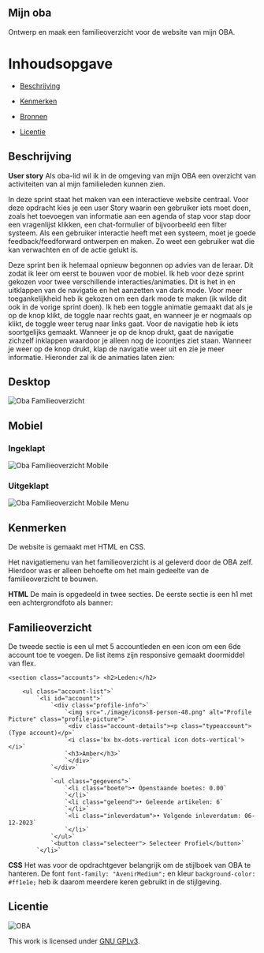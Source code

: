 ## Mijn oba
Ontwerp en maak een familieoverzicht voor de website van mijn OBA.

# Inhoudsopgave

- [Beschrijving](https://github.com/Khdulkadir/fix-the-flow-interactive-website/tree/main#beschrijving)

- [Kenmerken](https://github.com/Khdulkadir/fix-the-flow-interactive-website/tree/main#kenmerken)

- [Bronnen](https://github.com/Khdulkadir/fix-the-flow-interactive-website/tree/main#bronnen)

- [Licentie](https://github.com/Khdulkadir/fix-the-flow-interactive-website/tree/main#licentie)


## Beschrijving
**User story** 
Als oba-lid wil ik in de omgeving van mijn OBA een overzicht van activiteiten van al mijn familieleden kunnen zien.


In deze sprint staat het maken van een interactieve website centraal. Voor deze opdracht kies je een user Story waarin een gebruiker iets moet doen, zoals het toevoegen van informatie aan een agenda of stap voor stap door een vragenlijst klikken, een chat-formulier of bijvoorbeeld een filter systeem. Als een gebruiker interactie heeft met een systeem, moet je goede feedback/feedforward ontwerpen en maken. Zo weet een gebruiker wat die kan verwachten en of de actie gelukt is.

Deze sprint ben ik helemaal opnieuw begonnen op advies van de leraar. Dit zodat ik leer om eerst te bouwen voor de mobiel. Ik heb voor deze sprint gekozen voor twee verschillende interacties/animaties. Dit is het in en uitklappen van de navigatie en het aanzetten van dark mode. Voor meer toegankelijkheid heb ik gekozen om een dark mode te maken (ik wilde dit ook in de vorige sprint doen). Ik heb een toggle animatie gemaakt dat als je op de knop klikt, de toggle naar rechts gaat, en wanneer je er nogmaals op klikt, de toggle weer terug naar links gaat. Voor de navigatie heb ik iets soortgelijks gemaakt. Wanneer je op de knop drukt, gaat de navigatie zichzelf inklappen waardoor je alleen nog de icoontjes ziet staan. Wanneer je weer op de knop drukt, klap de navigatie weer uit en zie je meer informatie. Hieronder zal ik de animaties laten zien:

## Desktop
![Oba Familieoverzicht](https://github.com/Khdulkadir/fix-the-flow-interactive-website/assets/144004145/f53e7eb0-c724-4e4f-8cd1-d94555160903)

## Mobiel
### Ingeklapt
![Oba Familieoverzicht Mobile](https://github.com/Khdulkadir/fix-the-flow-interactive-website/assets/144004145/2ecf9b80-6a31-41c5-938d-5d8b2c41d74c)
### Uitgeklapt
![Oba Familieoverzicht Mobile Menu](https://github.com/Khdulkadir/fix-the-flow-interactive-website/assets/144004145/62dc80f3-6524-4148-b044-41ae9ed9be47)

## Kenmerken
De website is gemaakt met HTML en CSS.

Het navigatiemenu van het familieoverzicht is al geleverd door de OBA zelf. Hierdoor was er alleen behoefte om het main gedeelte van de familieoverzicht te bouwen.


**HTML**
De main is opgedeeld in twee secties. De eerste sectie is een h1 met een achtergrondfoto als banner:

<main> <section class="home flex"> <h1 class="familienaam">Familieoverzicht</h1>   </section>

De tweede sectie is een ul met 5 accountleden en een icon om een 6de account toe te voegen. De list items zijn responsive gemaakt doormiddel van flex.

`<section class="accounts"> <h2>Leden:</h2>`

        <ul class="account-list">`
            `<li id="account">`
                `<div class="profile-info">`
                    `<img src="./image/icons8-person-48.png" alt="Profile Picture" class="profile-picture">`
                    `<div class="account-details"><p class="typeaccount">(Type account)</p>`
                    `<i class='bx bx-dots-vertical icon dots-vertical'></i>`
                    `<h3>Amber</h3>`
                    `</div>`
                `</div>`
                
                `<ul class="gegevens">`
                    `<li class="boete">• Openstaande boetes: 0.00`
                    `</li>`
                    `<li class="geleend">• Geleende artikelen: 6`
                    `</li>`
                    `<li class="inleverdatum">• Volgende inleverdatum: 06-12-2023`
                    `</li>`
                `</ul>`
                `<button class="selecteer"> Selecteer Profiel</button>`
            `</li>`
**CSS**
Het was voor de opdrachtgever belangrijk om de stijlboek van OBA te hanteren. De font `font-family: "AvenirMedium";` en kleur `background-color: #ff1e1e;` heb ik daarom meerdere keren gebruikt in de stijlgeving.



## Licentie

![OBA](https://www.oba.nl)

This work is licensed under [GNU GPLv3](./LICENSE).
